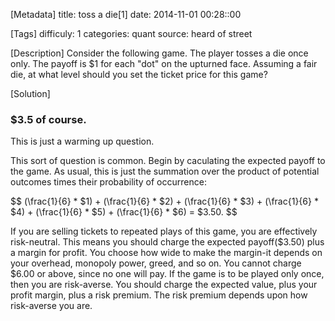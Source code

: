 [Metadata]
title: toss a die[1]
date: 2014-11-01 00:28::00

[Tags]
difficuly: 1
categories: quant
source: heard of street

[Description]
Consider the following game. The player tosses a die once only. The payoff is $1 for each "dot" on the upturned face. Assuming a fair die, at what level should you set the ticket price for this game?

[Solution]
### $3.5 of course.

This is just a warming up question.

This sort of question is common. Begin by caculating the expected payoff to the game. As usual, this is just the summation over the product of potential outcomes times their probability of occurrence:

$$
(\frac{1}{6} * $1) + (\frac{1}{6} * $2) + (\frac{1}{6} * $3) + (\frac{1}{6} * $4) + (\frac{1}{6} * $5) + (\frac{1}{6} * $6) = $3.50.
$$

If you are selling tickets to repeated plays of this game, you are effectively risk-neutral. This means you should charge the expected payoff($3.50) plus a margin for profit. You choose how wide to make the margin-it depends on your overhead, monopoly power, greed, and so on. You cannot charge $6.00 or above, since no one will pay. If the game is to be played only once, then you are risk-averse. You should charge the expected value, plus your profit margin, plus a risk premium. The risk premium depends upon how risk-averse you are.
